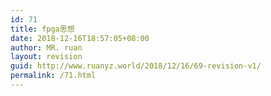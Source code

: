 ```yaml
---
id: 71
title: fpga思想
date: 2018-12-16T18:57:05+08:00
author: MR. ruan
layout: revision
guid: http://www.ruanyz.world/2018/12/16/69-revision-v1/
permalink: /71.html
---
```

